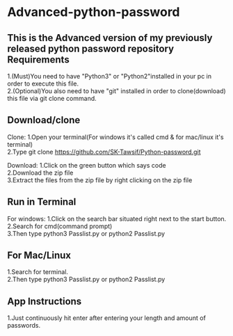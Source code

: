 # Advanced-python-password
This is the Advanced version of my previously released python password repository
Requirements
-------------
1.(Must)You need to have "Python3" or "Python2"installed in your pc in order to execute this file.<br>
2.(Optional)You also need to have "git" installed in order to clone(download) this file via git clone command.

Download/clone
-------------
Clone:
1.Open your terminal(For windows it's called cmd & for mac/linux it's terminal)<br>
2.Type git clone https://github.com/SK-Tawsif/Python-password.git

Download:
1.Click on the green button which says code<br>
2.Download the zip file<br>
3.Extract the files from the zip file by right clicking on the zip file

Run in Terminal
----------------
For windows:
1.Click on the search bar situated right next to the start button.<br>
2.Search for cmd(command prompt)<br>
3.Then type python3 Passlist.py or python2 Passlist.py

For Mac/Linux
--------------
1.Search for terminal.<br>
2.Then type python3 Passlist.py or python2 Passlist.py

App Instructions
-----------------
1.Just continuously hit enter after entering your length and amount of passwords.

